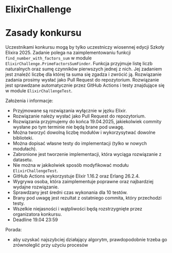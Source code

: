 # ElixirChallenge

# Zasady konkursu

Uczestnikami konkursu mogą by tylko uczestniczy wiosennej edycji
Szkoły Elixira 2025.
Zadanie polega na zaimplementowaniu funkcji
`find_number_with_factors_sum` w module
`ElixirChallenge.PrimeFactorsSumFinder`.
Funkcja przyjmuje listę liczb naturalnych oraz sumę czynników
pierwszych jednej z nich.
Jej zadaniem jest znaleźć liczbę dla której ta suma się zgadza i
zwrócić ją.
Rozwiązanie zadania prosimy wysłać jako Pull Request do
repozytorium.
Rozwiązanie jest sprawdzane automatycznie przez GitHub Actions i
testy znajdujące się w module `ElixirChallengeTest`.

Założenia i informacje:

- Przyjmowane są rozwiązania wyłącznie w jęzku Elixir.
- Rozwiązanie należy wysłać jako Pull Request do repozytorium.
- Rozwiązania przyjmujemy do końca 19.04.2025, jakiekolwiek
  commity wysłane po tym terminie nie będą brane pod uwagę.
- Można tworzyć dowolną liczbę modułów i wykorzysytwać dowolne
  biblioteki.
- Można dopisać własne testy do implementacji (tylko w nowych
  modułach).
- Zabronione jest tworzenie implementacji, która wyciąga
  rozwiązanie z datasetu.
- Nie można w jakikolwiek sposób modyfikować modułu
  `ElixirChallengeTest`.
- GitHub Actions wykorzystuje Elixir 1.16.2 oraz Erlang 26.2.4.
- Wygrywa osoba, która zaimplementuje poprawne oraz najbardziej
  wydajne rozwiązanie.
- Sprawdzany jest średni czas wykonania dla 10 testów.
- Brany pod uwagę jest rezultat z ostatniego commita, który
  przechodzi testy.
- Wszelkie niejasności i wątpliwości będą rozstrzygnięte przez
  organizatora konkursu.
- Deadline 19.04 23:59

Porada:

- aby uzyskać najszybciej działający algorytm, prawdopodobnie
  trzeba go zrównoleglić przy użyciu procesów
